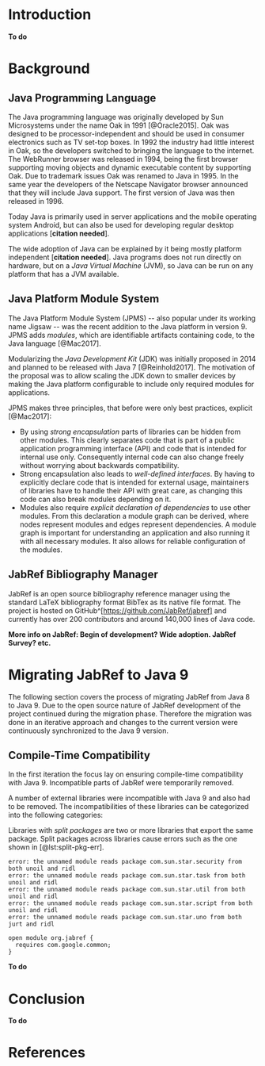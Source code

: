 # Introduction

**To do**

# Background

## Java Programming Language

The Java programming language was originally developed by Sun Microsystems under the name Oak in 1991 [@Oracle2015].
Oak was designed to be processor-independent and should be used in consumer electronics such as TV set-top boxes. 
In 1992 the industry had little interest in Oak, so the developers switched to bringing the language to the internet. 
The WebRunner browser was released in 1994, being the first browser supporting moving objects and dynamic executable content by supporting Oak.
Due to trademark issues Oak was renamed to Java in 1995.
In the same year the developers of the Netscape Navigator browser announced that they will include Java support. 
The first version of Java was then released in 1996.

Today Java is primarily used in server applications and the mobile operating system Android, but can also be used for developing regular desktop applications [**citation needed**].

The wide adoption of Java can be explained by it being mostly platform independent [**citation needed**]. Java programs does not run directly on hardware, but on a *Java Virtual Machine* (JVM), so Java can be run on any platform that has a JVM available.

## Java Platform Module System

The Java Platform Module System (JPMS) -- also popular under its working name Jigsaw -- was the recent addition to the Java platform in version 9.
JPMS adds *modules*, which are identifiable artifacts containing code, to the Java language [@Mac2017].

Modularizing the *Java Development Kit* (JDK) was initially proposed in 2014 and planned to be released with Java 7 [@Reinhold2017].
The motivation of the proposal was to allow scaling the JDK down to smaller devices by making the Java platform configurable to include only required modules for applications.

JPMS makes three principles, that before were only best practices, explicit [@Mac2017]:

* By using *strong encapsulation* parts of libraries can be hidden from other modules.
  This clearly separates code that is part of a public application programming interface (API) and code that is intended for internal use only.
  Consequently internal code can also change freely without worrying about backwards compatibility.
* Strong encapsulation also leads to *well-defined interfaces*.
  By having to explicitly declare code that is intended for external usage, maintainers of libraries have to handle their API with great care, as changing this code can also break modules depending on it.
* Modules also require *explicit declaration of dependencies* to use other modules.
  From this declaration a module graph can be derived, where nodes represent modules and edges represent dependencies.
  A module graph is important for understanding an application and also running it with all necessary modules.
  It also allows for reliable configuration of the modules.

## JabRef Bibliography Manager

JabRef is an open source bibliography reference manager using the standard LaTeX bibliography format BibTex as its native file format.
The project is hosted on GitHub^[https://github.com/JabRef/jabref] and currently has over 200 contributors and around 140,000 lines of Java code.

**More info on JabRef: Begin of development? Wide adoption. JabRef Survey? etc.**

# Migrating JabRef to Java 9

The following section covers the process of migrating JabRef from Java 8 to Java 9. 
Due to the open source nature of JabRef development of the project continued during the migration phase.
Therefore the migration was done in an iterative approach and changes to the current version were continuously synchronized to the Java 9 version.

## Compile-Time Compatibility

In the first iteration the focus lay on ensuring compile-time compatibility with Java 9.
Incompatible parts of JabRef were temporarily removed.

A number of external libraries were incompatible with Java 9 and also had to be removed.
The incompatibilities of these libraries can be categorized into the following categories:

Libraries with *split packages* are two or more libraries that export the same package.
Split packages across libraries cause errors such as the one shown in [@lst:split-pkg-err].

```{#lst:split-pkg-err caption="Compiler error on split packages"}
error: the unnamed module reads package com.sun.star.security from both unoil and ridl
error: the unnamed module reads package com.sun.star.task from both unoil and ridl
error: the unnamed module reads package com.sun.star.util from both unoil and ridl
error: the unnamed module reads package com.sun.star.script from both unoil and ridl
error: the unnamed module reads package com.sun.star.uno from both jurt and ridl
```

```{#test .java caption="asdf fdsa"}
open module org.jabref {
  requires com.google.common;
}
```

**To do**

# Conclusion

**To do**

# References